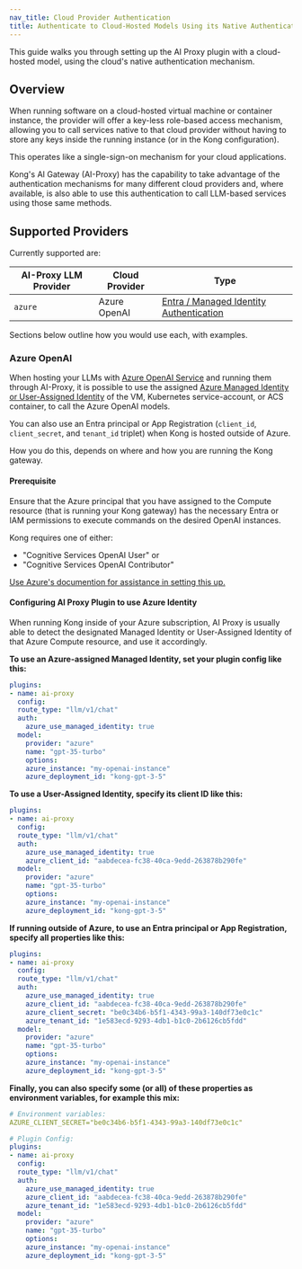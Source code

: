 ```yaml
---
nav_title: Cloud Provider Authentication
title: Authenticate to Cloud-Hosted Models Using its Native Authentication
---
```


This guide walks you through setting up the AI Proxy plugin with a cloud-hosted model,
using the cloud's native authentication mechanism.

## Overview

When running software on a cloud-hosted virtual machine or container instance, the provider will
offer a key-less role-based access mechanism, allowing you to call services native to that cloud
provider without having to store any keys inside the running instance (or in the Kong configuration).

This operates like a single-sign-on mechanism for your cloud applications.

Kong's AI Gateway (AI-Proxy) has the capability to take advantage of the authentication mechanisms for
many different cloud providers and, where available, is also able to use this authentication to call
LLM-based services using those same methods.

## Supported Providers

Currently supported are:

| AI-Proxy LLM Provider | Cloud Provider | Type                                    |
|-----------------------|----------------|-----------------------------------------|
| `azure`               | Azure OpenAI   | [Entra / Managed Identity Authentication](https://learn.microsoft.com/en-us/entra/identity/managed-identities-azure-resources/overview) |

Sections below outline how you would use each, with examples.

### Azure OpenAI

When hosting your LLMs with [Azure OpenAI Service](https://azure.microsoft.com/en-gb/products/ai-services/openai-service)
and running them through AI-Proxy, it is possible to use the assigned
[Azure Managed Identity or User-Assigned Identity](https://learn.microsoft.com/en-us/entra/identity/managed-identities-azure-resources/overview)
of the VM, Kubernetes service-account, or ACS container, to call the Azure OpenAI models.

You can also use an Entra principal or App Registration (`client_id`, `client_secret`, and `tenant_id` triplet) when
Kong is hosted outside of Azure.

How you do this, depends on where and how you are running the Kong gateway.

#### Prerequisite

Ensure that the Azure principal that you have assigned to the Compute resource (that is running your Kong gateway) has the necessary
Entra or IAM permissions to execute commands on the desired OpenAI instances.

Kong requires one of either:

* "Cognitive Services OpenAI User" or
* "Cognitive Services OpenAI Contributor"

[Use Azure's documention for assistance in setting this up.](https://learn.microsoft.com/en-us/azure/ai-services/openai/how-to/managed-identity)

#### Configuring AI Proxy Plugin to use Azure Identity

When running Kong inside of your Azure subscription, AI Proxy is usually able to detect the designated Managed Identity or User-Assigned Identity
of that Azure Compute resource, and use it accordingly.

**To use an Azure-assigned Managed Identity, set your plugin config like this:**

```yaml
plugins:
- name: ai-proxy
  config:
  route_type: "llm/v1/chat"
  auth:
    azure_use_managed_identity: true
  model:
    provider: "azure"
    name: "gpt-35-turbo"
    options:
    azure_instance: "my-openai-instance"
    azure_deployment_id: "kong-gpt-3-5"
```

**To use a User-Assigned Identity, specify its client ID like this:**

```yaml
plugins:
- name: ai-proxy
  config:
  route_type: "llm/v1/chat"
  auth:
    azure_use_managed_identity: true
    azure_client_id: "aabdecea-fc38-40ca-9edd-263878b290fe"
  model:
    provider: "azure"
    name: "gpt-35-turbo"
    options:
    azure_instance: "my-openai-instance"
    azure_deployment_id: "kong-gpt-3-5"
```

**If running outside of Azure, to use an Entra principal or App Registration, specify all properties like this:**

```yaml
plugins:
- name: ai-proxy
  config:
  route_type: "llm/v1/chat"
  auth:
    azure_use_managed_identity: true
    azure_client_id: "aabdecea-fc38-40ca-9edd-263878b290fe"
    azure_client_secret: "be0c34b6-b5f1-4343-99a3-140df73e0c1c"
    azure_tenant_id: "1e583ecd-9293-4db1-b1c0-2b6126cb5fdd"
  model:
    provider: "azure"
    name: "gpt-35-turbo"
    options:
    azure_instance: "my-openai-instance"
    azure_deployment_id: "kong-gpt-3-5"
```

**Finally, you can also specify some (or all) of these properties as environment variables, for example this mix:**

```yaml
# Environment variables:
AZURE_CLIENT_SECRET="be0c34b6-b5f1-4343-99a3-140df73e0c1c"

# Plugin Config:
plugins:
- name: ai-proxy
  config:
  route_type: "llm/v1/chat"
  auth:
    azure_use_managed_identity: true
    azure_client_id: "aabdecea-fc38-40ca-9edd-263878b290fe"
    azure_tenant_id: "1e583ecd-9293-4db1-b1c0-2b6126cb5fdd"
  model:
    provider: "azure"
    name: "gpt-35-turbo"
    options:
    azure_instance: "my-openai-instance"
    azure_deployment_id: "kong-gpt-3-5"
```
